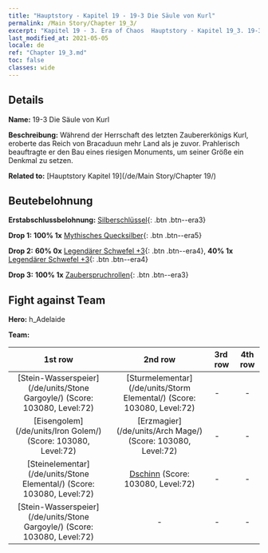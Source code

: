 ```yaml
---
title: "Hauptstory - Kapitel 19 - 19-3 Die Säule von Kurl"
permalink: /Main Story/Chapter 19_3/
excerpt: "Kapitel 19 - 3. Era of Chaos  Hauptstory - Kapitel 19_3. 19-3 Die Säule von Kurl"
last_modified_at: 2021-05-05
locale: de
ref: "Chapter 19_3.md"
toc: false
classes: wide
---
```


## Details

 **Name:** 19-3 Die Säule von Kurl

 **Beschreibung:** Während der Herrschaft des letzten Zaubererkönigs Kurl, eroberte das Reich von Bracaduun mehr Land als je zuvor. Prahlerisch beauftragte er den Bau eines riesigen Monuments, um seiner Größe ein Denkmal zu setzen.

 **Related to:** [Hauptstory Kapitel 19](/de/Main Story/Chapter 19/)

## Beutebelohnung

 **Erstabschlussbelohnung:** [Silberschlüssel](/ItemsDE/con_693/){: .btn .btn--era3}

 **Drop 1:** **100% 1x** [Mythisches Quecksilber](/ItemsDE/mat_63/){: .btn .btn--era5}

 **Drop 2:** **60% 0x** [Legendärer Schwefel +3](/ItemsDE/mat_57/){: .btn .btn--era4}, **40% 1x** [Legendärer Schwefel +3](/ItemsDE/mat_57/){: .btn .btn--era4}

 **Drop 3:** **100% 1x** [Zauberspruchrollen](/ItemsDE/con_694/){: .btn .btn--era3}


## Fight against Team
 **Hero:** h_Adelaide

 **Team:**


  | 1st row | 2nd row | 3rd row | 4th row |
  |:----:|:----:|:----|:----:|
  | [Stein-Wasserspeier](/de/units/Stone Gargoyle/) (Score: 103080, Level:72)  | [Sturmelementar](/de/units/Storm Elemental/) (Score: 103080, Level:72)  | - | - |
  | [Eisengolem](/de/units/Iron Golem/) (Score: 103080, Level:72)  | [Erzmagier](/de/units/Arch Mage/) (Score: 103080, Level:72)  | - | - |
  | [Steinelementar](/de/units/Stone Elemental/) (Score: 103080, Level:72)  | [Dschinn](/de/units/Genie/) (Score: 103080, Level:72)  | - | - |
  | [Stein-Wasserspeier](/de/units/Stone Gargoyle/) (Score: 103080, Level:72)  | - | - | - |


